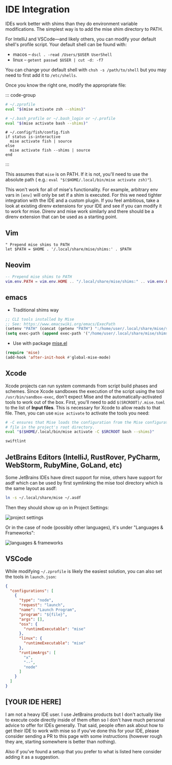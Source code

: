 # IDE Integration

IDEs work better with shims than they do environment variable modifications. The simplest way is
to add the mise shim directory to PATH.

For IntelliJ and VSCode—and likely others, you can modify your default shell's profile
script. Your default shell can be found with:

* macos – `dscl . -read /Users/$USER UserShell`
* linux – `getent passwd $USER | cut -d: -f7`

You can change your default shell with `chsh -s /path/to/shell` but you may need
to first add it to `/etc/shells`.

Once you know the right one, modify the appropriate file:

::: code-group

```zsh
# ~/.zprofile
eval "$(mise activate zsh --shims)"
```

```bash
# ~/.bash_profile or ~/.bash_login or ~/.profile
eval "$(mise activate bash --shims)"
```

```fish
# ~/.config/fish/config.fish
if status is-interactive
  mise activate fish | source
else
  mise activate fish --shims | source
end
```

:::

This assumes that `mise` is on PATH. If it is not, you'll need to use the absolute path (
e.g.: `eval "$($HOME/.local/bin/mise activate zsh)"`).

This won't work for all of mise's functionality. For example, arbitrary env vars in `[env]` will
only be set
if a shim is executed. For this we need tighter integration with the IDE and a custom plugin. If you
feel
ambitious, take a look at existing direnv extensions for your IDE and see if you can modify it to
work for mise.
Direnv and mise work similarly and there should be a direnv extension that can be used as a starting
point.

## Vim

```vim
" Prepend mise shims to PATH
let $PATH = $HOME . '/.local/share/mise/shims:' . $PATH
```

## Neovim

```lua
-- Prepend mise shims to PATH
vim.env.PATH = vim.env.HOME .. "/.local/share/mise/shims:" .. vim.env.PATH
```

## emacs

- Traditional shims way

```lisp
;; CLI tools installed by Mise
;; See: https://www.emacswiki.org/emacs/ExecPath
(setenv "PATH" (concat (getenv "PATH") ":/home/user/.local/share/mise/shims"))
(setq exec-path (append exec-path '("/home/user/.local/share/mise/shims")))
```

- Use with package [mise.el](https://github.com/liuyinz/mise.el)

```lisp
(require 'mise)
(add-hook 'after-init-hook #'global-mise-mode)
```

## Xcode

Xcode projects can run system commands from script build phases and schemes. Since Xcode sandboxes
the execution of the script using the tool `/usr/bin/sandbox-exec`, don't expect Mise and the
automatically-activated tools to work out of the box. First, you'll need to
add `$(SRCROOT)/.mise.toml` to the list of **Input files**. This is necessary for Xcode to allow
reads to that file. Then, you can use `mise activate` to activate the tools you need:

```bash
# -C ensures that Mise loads the configuration from the Mise configuration 
# file in the project's root directory.
eval "$($HOME/.local/bin/mise activate -C $SRCROOT bash --shims)"

swiftlint
```

## JetBrains Editors (IntelliJ, RustRover, PyCharm, WebStorm, RubyMine, GoLand, etc)

Some JetBrains IDEs have direct support for mise, others have support for asdf which can be used by
first symlinking the mise tool directory which is the
same layout as asdf:

```sh
ln -s ~/.local/share/mise ~/.asdf
```

Then they should show up on in Project Settings:

![project settings](https://github.com/jdx/mise-docs/assets/216188/b34a0e3f-7af8-45c9-85b8-2c72bd1dc226)

Or in the case of node (possibly other languages), it's under "Languages & Frameworks":

![languages & frameworks](https://github.com/jdx/mise-docs/assets/216188/9926be1c-ab88-451a-8ace-edf2dac564b5)

## VSCode

While modifying `~/.zprofile` is likely the easiest solution, you can also set
the tools in `launch.json`:

```json
{
  "configurations": [
    {
      "type": "node",
      "request": "launch",
      "name": "Launch Program",
      "program": "${file}",
      "args": [],
      "osx": {
        "runtimeExecutable": "mise"
      },
      "linux": {
        "runtimeExecutable": "mise"
      },
      "runtimeArgs": [
        "x",
        "--",
        "node"
      ]
    }
  ]
}
```

## [YOUR IDE HERE]

I am not a heavy IDE user. I use JetBrains products but I don't actually
like to execute code directly inside of them often so I don't have much
personal advice to offer for IDEs generally. That said, people often
ask about how to get their IDE to work with mise so if you've done this
for your IDE, please consider sending a PR to this page with some
instructions (however rough they are, starting somewhere is better than
nothing).

Also if you've found a setup that you prefer to what is listed here consider
adding it as a suggestion.
